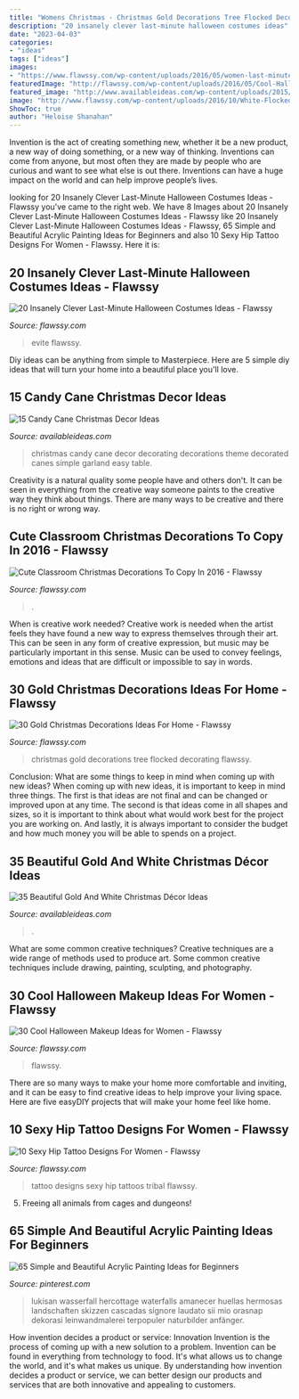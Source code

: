 ```yaml
---
title: "Womens Christmas - Christmas Gold Decorations Tree Flocked Decorating Flawssy"
description: "20 insanely clever last-minute halloween costumes ideas"
date: "2023-04-03"
categories:
- "ideas"
tags: ["ideas"]
images:
- "https://www.flawssy.com/wp-content/uploads/2016/05/women-last-minute-costume.jpg"
featuredImage: "http://flawssy.com/wp-content/uploads/2016/05/Cool-Halloween-makeup-for-women..jpg"
featured_image: "http://www.availableideas.com/wp-content/uploads/2015/09/Gold-And-White-Christmas-Décor-Ideas-33.jpg"
image: "http://www.flawssy.com/wp-content/uploads/2016/10/White-Flocked-Christmas-Tree-Decorating-Ideas.jpg"
ShowToc: true
author: "Heloise Shanahan"
---
```



Invention is the act of creating something new, whether it be a new product, a new way of doing something, or a new way of thinking. Inventions can come from anyone, but most often they are made by people who are curious and want to see what else is out there. Inventions can have a huge impact on the world and can help improve people’s lives.

	

		
looking for 20 Insanely Clever Last-Minute Halloween Costumes Ideas - Flawssy you've came to the right web. We have 8 Images about 20 Insanely Clever Last-Minute Halloween Costumes Ideas - Flawssy like 20 Insanely Clever Last-Minute Halloween Costumes Ideas - Flawssy, 65 Simple and Beautiful Acrylic Painting Ideas for Beginners and also 10 Sexy Hip Tattoo Designs For Women - Flawssy. Here it is:
		
    
## 20 Insanely Clever Last-Minute Halloween Costumes Ideas - Flawssy

<img loading=lazy src="https://www.flawssy.com/wp-content/uploads/2016/05/women-last-minute-costume.jpg" onerror="this.onerror=null;this.src='https://tse2.mm.bing.net/th?id=OIP.JIQcQEVEKaGgflLAM63IkwHaLH&amp;pid=15.1';" alt="20 Insanely Clever Last-Minute Halloween Costumes Ideas - Flawssy">

_Source: flawssy.com_

>evite flawssy. 

	

Diy ideas can be anything from simple to Masterpiece. Here are 5 simple diy ideas that will turn your home into a beautiful place you'll love.

    
## 15 Candy Cane Christmas Decor Ideas

<img loading=lazy src="http://availableideas.com/wp-content/uploads/2015/09/Simple-Candy-Cane-Christmas-Decor.jpg" onerror="this.onerror=null;this.src='https://tse2.mm.bing.net/th?id=OIP.-W4x5GmigBRfrKUSnuhRwwDIEs&amp;pid=15.1';" alt="15 Candy Cane Christmas Decor Ideas">

_Source: availableideas.com_

>christmas candy cane decor decorating decorations theme decorated canes simple garland easy table. 

	

Creativity is a natural quality some people have and others don't. It can be seen in everything from the creative way someone paints to the creative way they think about things. There are many ways to be creative and there is no right or wrong way.

    
## Cute Classroom Christmas Decorations To Copy In 2016 - Flawssy

<img loading=lazy src="https://www.flawssy.com/wp-content/uploads/2016/10/Penguin-Door-Decoration-Ideas.jpg" onerror="this.onerror=null;this.src='https://tse2.mm.bing.net/th?id=OIP.gqDgDOR57x-8JvH05Rc_ggHaJ3&amp;pid=15.1';" alt="Cute Classroom Christmas Decorations To Copy In 2016 - Flawssy">

_Source: flawssy.com_

>. 

	

When is creative work needed?
Creative work is needed when the artist feels they have found a new way to express themselves through their art. This can be seen in any form of creative expression, but music may be particularly important in this sense. Music can be used to convey feelings, emotions and ideas that are difficult or impossible to say in words.

    
## 30 Gold Christmas Decorations Ideas For Home - Flawssy

<img loading=lazy src="http://www.flawssy.com/wp-content/uploads/2016/10/White-Flocked-Christmas-Tree-Decorating-Ideas.jpg" onerror="this.onerror=null;this.src='https://tse2.mm.bing.net/th?id=OIP.bnP0GoGm8aMbt1QtmaaipAHaLE&amp;pid=15.1';" alt="30 Gold Christmas Decorations Ideas For Home - Flawssy">

_Source: flawssy.com_

>christmas gold decorations tree flocked decorating flawssy. 

	

Conclusion: What are some things to keep in mind when coming up with new ideas?
When coming up with new ideas, it is important to keep in mind three things. The first is that ideas are not final and can be changed or improved upon at any time. The second is that ideas come in all shapes and sizes, so it is important to think about what would work best for the project you are working on. And lastly, it is always important to consider the budget and how much money you will be able to spends on a project.

    
## 35 Beautiful Gold And White Christmas Décor Ideas

<img loading=lazy src="http://www.availableideas.com/wp-content/uploads/2015/09/Gold-And-White-Christmas-Décor-Ideas-33.jpg" onerror="this.onerror=null;this.src='https://tse4.mm.bing.net/th?id=OIP.6P7udyTCiQYueauW-od2uQHaLH&amp;pid=15.1';" alt="35 Beautiful Gold And White Christmas Décor Ideas">

_Source: availableideas.com_

>. 

	

What are some common creative techniques?
Creative techniques are a wide range of methods used to produce art. Some common creative techniques include drawing, painting, sculpting, and photography.

    
## 30 Cool Halloween Makeup Ideas For Women - Flawssy

<img loading=lazy src="http://flawssy.com/wp-content/uploads/2016/05/Cool-Halloween-makeup-for-women..jpg" onerror="this.onerror=null;this.src='https://tse3.mm.bing.net/th?id=OIP.6GpybhPNZ-7RN2cs7U6G6gHaJ4&amp;pid=15.1';" alt="30 Cool Halloween Makeup Ideas for Women - Flawssy">

_Source: flawssy.com_

>flawssy. 

	

There are so many ways to make your home more comfortable and inviting, and it can be easy to find creative ideas to help improve your living space. Here are five easyDIY projects that will make your home feel like home.

    
## 10 Sexy Hip Tattoo Designs For Women - Flawssy

<img loading=lazy src="http://flawssy.com/wp-content/uploads/2016/06/Tribal-Phoenix-Tattoo.jpg" onerror="this.onerror=null;this.src='https://tse1.mm.bing.net/th?id=OIP.3hYDzj6qczDk6242KBkoIAHaLQ&amp;pid=15.1';" alt="10 Sexy Hip Tattoo Designs For Women - Flawssy">

_Source: flawssy.com_

>tattoo designs sexy hip tattoos tribal flawssy. 

	

5. Freeing all animals from cages and dungeons!

    
## 65 Simple And Beautiful Acrylic Painting Ideas For Beginners

<img loading=lazy src="https://i.pinimg.com/736x/fc/7c/7d/fc7c7d0b08082615cbbb58c5d4d041af.jpg" onerror="this.onerror=null;this.src='https://tse1.mm.bing.net/th?id=OIP.g47_OpnWjU6tcEnF9LuPeQHaKu&amp;pid=15.1';" alt="65 Simple and Beautiful Acrylic Painting Ideas for Beginners">

_Source: pinterest.com_

>lukisan wasserfall hercottage waterfalls amanecer huellas hermosas landschaften skizzen cascadas signore laudato sii mio orasnap dekorasi leinwandmalerei terpopuler naturbilder anfänger. 

	

How invention decides a product or service: Innovation
Invention is the process of coming up with a new solution to a problem. Invention can be found in everything from technology to food. It's what allows us to change the world, and it's what makes us unique. By understanding how invention decides a product or service, we can better design our products and services that are both innovative and appealing to customers.

